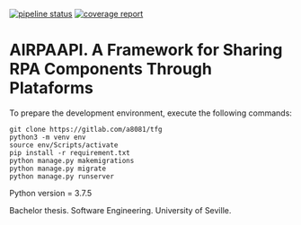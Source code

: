 [![pipeline status](https://gitlab.com/a8081/tfg/badges/master/pipeline.svg)](https://gitlab.com/a8081/tfg/-/commits/master)
[![coverage report](https://gitlab.com/a8081/tfg/badges/master/coverage.svg)](https://gitlab.com/a8081/tfg/-/commits/master)
# AIRPAAPI. A Framework for Sharing RPA Components Through Plataforms​

To prepare the development environment, execute the following commands:

```
git clone https://gitlab.com/a8081/tfg
python3 -m venv env
source env/Scripts/activate
pip install -r requirement.txt
python manage.py makemigrations
python manage.py migrate
python manage.py runserver
```

Python version = 3.7.5

Bachelor thesis. Software Engineering. University of Seville.